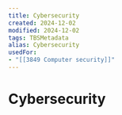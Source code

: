```yaml
---
title: Cybersecurity
created: 2024-12-02
modified: 2024-12-02
tags: TBSMetadata
alias: Cybersecurity
usedFor:
- "[[3849 Computer security]]"
---
```

# Cybersecurity
